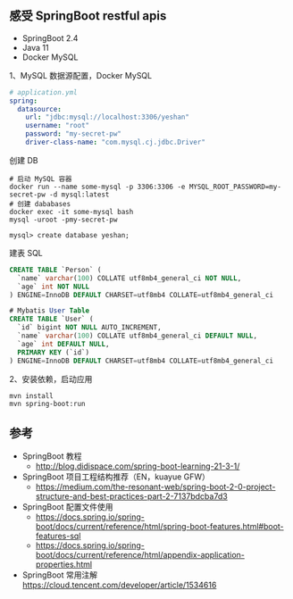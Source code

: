 ## 感受 SpringBoot restful apis

- SpringBoot 2.4
- Java 11
- Docker MySQL

1、MySQL 数据源配置，Docker MySQL

```yml
# application.yml
spring:
  datasource:
    url: "jdbc:mysql://localhost:3306/yeshan"
    username: "root"
    password: "my-secret-pw"
    driver-class-name: "com.mysql.cj.jdbc.Driver"
```

创建 DB

```shell
# 启动 MySQL 容器
docker run --name some-mysql -p 3306:3306 -e MYSQL_ROOT_PASSWORD=my-secret-pw -d mysql:latest
# 创建 dababases
docker exec -it some-mysql bash
mysql -uroot -pmy-secret-pw

mysql> create database yeshan;
```

建表 SQL

```sql
CREATE TABLE `Person` (
  `name` varchar(100) COLLATE utf8mb4_general_ci NOT NULL,
  `age` int NOT NULL
) ENGINE=InnoDB DEFAULT CHARSET=utf8mb4 COLLATE=utf8mb4_general_ci
```

```sql
# Mybatis User Table
CREATE TABLE `User` (
  `id` bigint NOT NULL AUTO_INCREMENT,
  `name` varchar(100) COLLATE utf8mb4_general_ci DEFAULT NULL,
  `age` int DEFAULT NULL,
  PRIMARY KEY (`id`)
) ENGINE=InnoDB DEFAULT CHARSET=utf8mb4 COLLATE=utf8mb4_general_ci
```

2、安装依赖，启动应用

```
mvn install
mvn spring-boot:run
```

## 参考

- SpringBoot 教程
  - http://blog.didispace.com/spring-boot-learning-21-3-1/
- SpringBoot 项目工程结构推荐（EN，kuayue GFW）
  - https://medium.com/the-resonant-web/spring-boot-2-0-project-structure-and-best-practices-part-2-7137bdcba7d3
- SpringBoot 配置文件使用
  - https://docs.spring.io/spring-boot/docs/current/reference/html/spring-boot-features.html#boot-features-sql
  - https://docs.spring.io/spring-boot/docs/current/reference/html/appendix-application-properties.html
- SpringBoot 常用注解
  https://cloud.tencent.com/developer/article/1534616